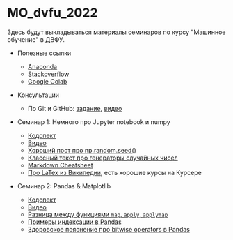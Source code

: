 # MO_dvfu_2022

Здесь будут выкладываться материалы семинаров по курсу "Машинное обучение" в ДВФУ. 

- Полезные ссылки
  - [Anaconda](https://www.anaconda.com/products/individual)
  - [Stackoverflow](https://stackoverflow.com)
  - [Google Colab](https://colab.research.google.com/)

- Консультации
  - По Git и GitHub: [задание](https://github.com/V-Marco/hse_iad4_2022/blob/main/misc/git_cons.pdf), [видео](https://youtu.be/Cvd8tdK8CVo)

- Семинар 1: Немного про Jupyter notebook и numpy
  - [Кодспект](https://github.com/V-Marco/MO_dvfu_2022/blob/main/seminar_1/solved_sem01_numpy.ipynb)
  - [Видео](https://youtu.be/DHYaR0OXLzk)
  - [Хороший пост про np.random.seed()](https://stackoverflow.com/questions/21494489/what-does-numpy-random-seed0-do)
  - [Классный текст про генераторы случайных чисел](https://onlinelibrary.wiley.com/doi/pdf/10.1002/9783527683147.app1)
  - [Markdown Cheatsheet](https://www.markdownguide.org/basic-syntax#overview)
  - [Про LaTex из Википедии](https://en.wikipedia.org/wiki/LaTeX), есть хорошие курсы на Курсере

- Семинар 2: Pandas & Matplotlib
  - [Кодспект](https://github.com/V-Marco/MO_dvfu_2022/blob/main/seminar_2/solved_sem01_pandas.ipynb)
  - [Видео](https://youtu.be/kLRmQjrzd7A)
  - [Разница между функциями `map`, `apply`, `applymap`](https://stackoverflow.com/questions/19798153/difference-between-map-applymap-and-apply-methods-in-pandas)
  - [Примеры индексации в Pandas](https://github.com/V-Marco/hse_iad5_2021/blob/main/misc/pandas_indexing_examples.ipynb)
  - [Здоровское пояснение про bitwise operators в Pandas](https://towardsdatascience.com/bitwise-operators-and-chaining-comparisons-in-pandas-d3a559487525)
